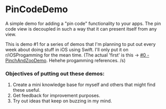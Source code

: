 # PinCodeDemo

  A simple demo for adding a "pin code" functionality to your apps. The pin code view is decoupled in such a way that it 
can present itself from any view.

  This is demo #1 for a series of demos that I'm planning to put out every week about doing stuff in iOS using Swift. I'll only put it on r/iOSProgamming for the mean time. (The actual 'first' is this -> [#0 - PinchAndZooDemo](https://github.com/markrufino/PinchAndZoomDemo). Hehehe progamming references. /s)

### Objectives of putting out these demos:
1. Create a mini knowledge base for myself and others that might find these useful.
2. Get feedback for improvement purposes.
3. Try out ideas that keep on buzzing in my mind.

